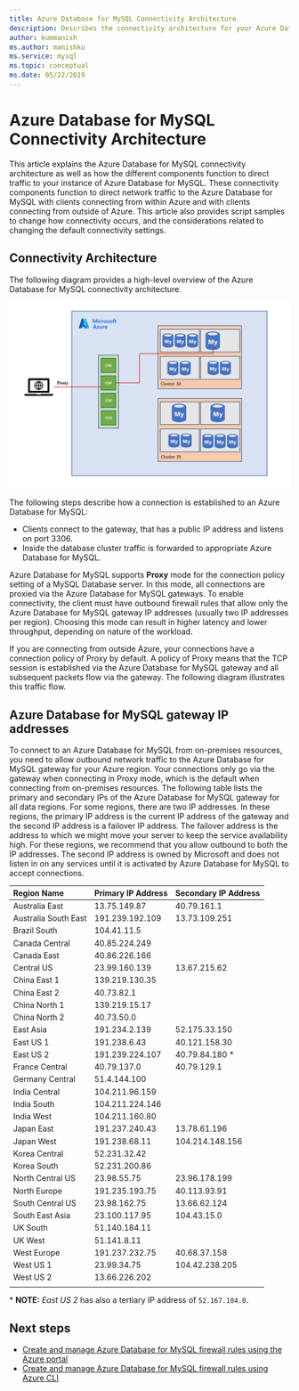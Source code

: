 ```yaml
---
title: Azure Database for MySQL Connectivity Architecture
description: Describes the connectivity architecture for your Azure Database for MySQL server.
author: kummanish
ms.author: manishku
ms.service: mysql
ms.topic: conceptual
ms.date: 05/22/2019
---
```


# Azure Database for MySQL Connectivity Architecture
This article explains the Azure Database for MySQL connectivity architecture as well as how the different components function to direct traffic to your instance of Azure Database for MySQL. These connectivity components function to direct network traffic to the Azure Database for MySQL with clients connecting from within Azure and with clients connecting from outside of Azure. This article also provides script samples to change how connectivity occurs, and the considerations related to changing the default connectivity settings.


## Connectivity Architecture
The following diagram provides a high-level overview of the Azure Database for MySQL connectivity architecture.

![Overview of the connectivity architecture](./media/concepts-connectivity-architecture/connectivity-architecture-overview-proxy.png)

The following steps describe how a connection is established to an Azure Database for MySQL:
* Clients connect to the gateway, that has a public IP address and listens on port 3306.
* Inside the database cluster traffic is forwarded to appropriate Azure Database for MySQL.

Azure Database for MySQL supports **Proxy** mode for the connection policy setting of a MySQL Database server. In this mode, all connections are proxied via the Azure Database for MySQL gateways. To enable connectivity, the client must have outbound firewall rules that allow only the Azure Database for MySQL gateway IP addresses (usually two IP addresses per region). Choosing this mode can result in higher latency and lower throughput, depending on nature of the workload.

If you are connecting from outside Azure, your connections have a connection policy of Proxy by default. A policy of Proxy means that the TCP session is established via the Azure Database for MySQL gateway and all subsequent packets flow via the gateway. The following diagram illustrates this traffic flow.

## Azure Database for MySQL gateway IP addresses
To connect to an Azure Database for MySQL from on-premises resources, you need to allow outbound network traffic to the Azure Database for MySQL gateway for your Azure region. Your connections only go via the gateway when connecting in Proxy mode, which is the default when connecting from on-premises resources.
The following table lists the primary and secondary IPs of the Azure Database for MySQL gateway for all data regions. For some regions, there are two IP addresses. In these regions, the primary IP address is the current IP address of the gateway and the second IP address is a failover IP address. The failover address is the address to which we might move your server to keep the service availability high. For these regions, we recommend that you allow outbound to both the IP addresses. The second IP address is owned by Microsoft and does not listen in on any services until it is activated by Azure Database for MySQL to accept connections.

| **Region Name** | **Primary IP Address** | **Secondary IP Address** |
|:----------------|:-------------|:------------------------|
| Australia East | 13.75.149.87 | 40.79.161.1 |
| Australia South East | 191.239.192.109 | 13.73.109.251 |
| Brazil South | 104.41.11.5 | |
| Canada Central | 40.85.224.249 | |
| Canada East | 40.86.226.166 | |
| Central US | 23.99.160.139 | 13.67.215.62 |
| China East 1 | 139.219.130.35 | |
| China East 2 | 40.73.82.1 | |
| China North 1 | 139.219.15.17 | |
| China North 2 | 40.73.50.0 | |
| East Asia | 191.234.2.139 | 52.175.33.150 |
| East US 1 | 191.238.6.43 | 40.121.158.30 |
| East US 2 | 191.239.224.107 | 40.79.84.180 * |
| France Central | 40.79.137.0 | 40.79.129.1 |
| Germany Central | 51.4.144.100 | |
| India Central | 104.211.96.159 | |
| India South | 104.211.224.146 | |
| India West | 104.211.160.80 | |
| Japan East | 191.237.240.43 | 13.78.61.196 |
| Japan West | 191.238.68.11 | 104.214.148.156 |
| Korea Central | 52.231.32.42 | |
| Korea South | 52.231.200.86 |  |
| North Central US | 23.98.55.75 | 23.96.178.199 |
| North Europe | 191.235.193.75 | 40.113.93.91 |
| South Central US | 23.98.162.75 | 13.66.62.124 |
| South East Asia | 23.100.117.95 | 104.43.15.0 |
| UK South | 51.140.184.11 | |
| UK West | 51.141.8.11| |
| West Europe | 191.237.232.75 | 40.68.37.158 |
| West US 1 | 23.99.34.75 | 104.42.238.205 |
| West US 2 | 13.66.226.202 | |
||||

\* **NOTE:** *East US 2* has also a tertiary IP address of `52.167.104.0`.

## Next steps

* [Create and manage Azure Database for MySQL firewall rules using the Azure portal](./howto-manage-firewall-using-portal.md)
* [Create and manage Azure Database for MySQL firewall rules using Azure CLI](./howto-manage-firewall-using-cli.md)